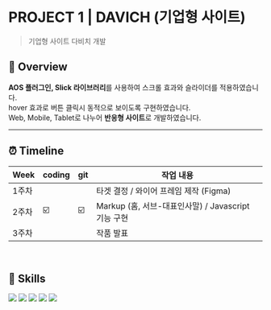 # PROJECT 1 | DAVICH (기업형 사이트)
> 기업형 사이트 다비치 개발


## 📍 Overview

**AOS 플러그인, Slick 라이브러리**를 사용하여 스크롤 효과와 슬라이더를 적용하였습니다.<br>
hover 효과로 버튼 클릭시 동적으로 보이도록 구현하였습니다.<br>
Web, Mobile, Tablet로 나누어 **반응형 사이트**로 개발하였습니다.

***

## ⏰ Timeline 
| Week | coding | git | 작업 내용 |
| ------ | -- | -- |----------- |
| 1주차 | |  | 타겟 결정 / 와이어 프레임 제작 (Figma) |
| 2주차 | ☑️ | ☑️ | Markup (홈, 서브-대표인사말) / Javascript 기능 구현 |
| 3주차 | |  | 작품 발표 |

<br>

## 🚀 Skills 
<img src="https://img.shields.io/badge/html5-E34F26?style=for-the-badge&logo=html5&logoColor=white"> <img src="https://img.shields.io/badge/css3-1572B6?style=for-the-badge&logo=css3&logoColor=white"> <img src="https://img.shields.io/badge/javascript-F7DF1E?style=for-the-badge&logo=javascript&logoColor=black"> <img src="https://img.shields.io/badge/jQuery-0769AD?style=for-the-badge&logo=jQuery&logoColor=white"> <img src="https://img.shields.io/badge/Figma-F24E1E?style=for-the-badge&logo=Figma&logoColor=white">
<br><br>




